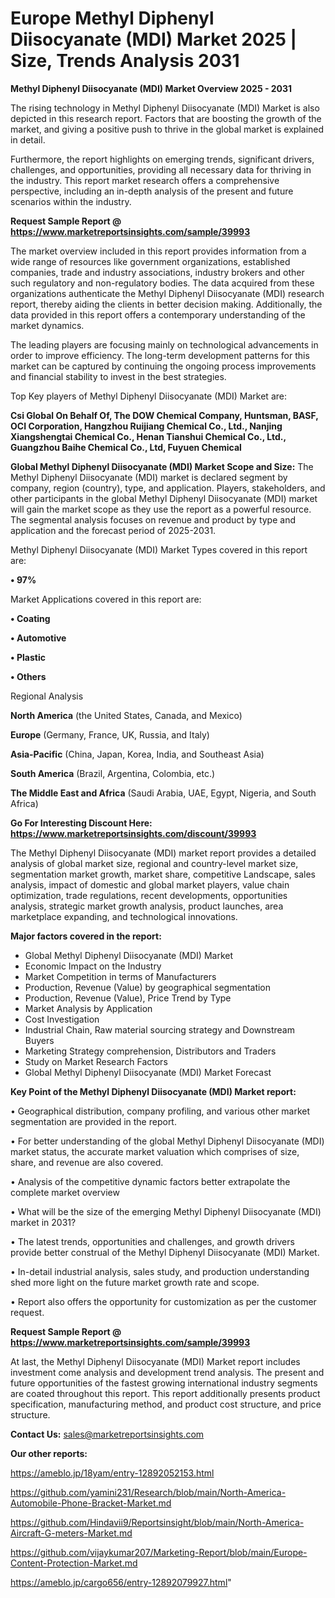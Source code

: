 # Europe Methyl Diphenyl Diisocyanate (MDI) Market 2025 | Size, Trends Analysis 2031

<Strong> Methyl Diphenyl Diisocyanate (MDI) Market Overview 2025 - 2031</strong>

The rising technology in Methyl Diphenyl Diisocyanate (MDI) Market is also depicted in this research report. Factors that are boosting the growth of the market, and giving a positive push to thrive in the global market is explained in detail.

Furthermore, the report highlights on emerging trends, significant drivers, challenges, and opportunities, providing all necessary data for thriving in the industry. This report market research offers a comprehensive perspective, including an in-depth analysis of the present and future scenarios within the industry.

<strong>Request Sample Report @ <a href=https://www.marketreportsinsights.com/sample/39993>https://www.marketreportsinsights.com/sample/39993</a></strong>

The market overview included in this report provides information from a wide range of resources like government organizations, established companies, trade and industry associations, industry brokers and other such regulatory and non-regulatory bodies. The data acquired from these organizations authenticate the Methyl Diphenyl Diisocyanate (MDI) research report, thereby aiding the clients in better decision making. Additionally, the data provided in this report offers a contemporary understanding of the market dynamics.

The leading players are focusing mainly on technological advancements in order to improve efficiency. The long-term development patterns for this market can be captured by continuing the ongoing process improvements and financial stability to invest in the best strategies.

Top Key players of Methyl Diphenyl Diisocyanate (MDI) Market are:

<strong>Csi Global On Behalf Of, The DOW Chemical Company, Huntsman, BASF, OCI Corporation, Hangzhou Ruijiang Chemical Co., Ltd., Nanjing Xiangshengtai Chemical Co., Henan Tianshui Chemical Co., Ltd., Guangzhou Baihe Chemical Co., Ltd, Fuyuen Chemical</strong>

<strong><b>Global Methyl Diphenyl Diisocyanate (MDI) Market Scope and Size:</b></strong>
The Methyl Diphenyl Diisocyanate (MDI) market is declared segment by company, region (country), type, and application. Players, stakeholders, and other participants in the global Methyl Diphenyl Diisocyanate (MDI) market will gain the market scope as they use the report as a powerful resource. The segmental analysis focuses on revenue and product by type and application and the forecast period of 2025-2031.

Methyl Diphenyl Diisocyanate (MDI) Market Types covered in this report are:

<strong>•  97%</strong>

Market Applications covered in this report are:

<strong>•  Coating

•  Automotive

•  Plastic

•  Others</strong> 

Regional Analysis

<strong>North America</strong> (the United States, Canada, and Mexico)

<strong>Europe</strong> (Germany, France, UK, Russia, and Italy)

<strong>Asia-Pacific</strong> (China, Japan, Korea, India, and Southeast Asia)

<strong>South America</strong> (Brazil, Argentina, Colombia, etc.)

<strong>The Middle East and Africa</strong> (Saudi Arabia, UAE, Egypt, Nigeria, and South Africa)

<strong>Go For Interesting Discount Here: <a href=https://www.marketreportsinsights.com/discount/39993>https://www.marketreportsinsights.com/discount/39993</a></strong>

The Methyl Diphenyl Diisocyanate (MDI) market report provides a detailed analysis of global market size, regional and country-level market size, segmentation market growth, market share, competitive Landscape, sales analysis, impact of domestic and global market players, value chain optimization, trade regulations, recent developments, opportunities analysis, strategic market growth analysis, product launches, area marketplace expanding, and technological innovations.

<strong><b>Major factors covered in the report:</b></strong>
<ul>
  <li>Global Methyl Diphenyl Diisocyanate (MDI) Market </li>
  <li>Economic Impact on the Industry</li>
  <li>Market Competition in terms of Manufacturers</li>
  <li>Production, Revenue (Value) by geographical segmentation</li>
  <li>Production, Revenue (Value), Price Trend by Type</li>
  <li>Market Analysis by Application</li>
  <li>Cost Investigation</li>
  <li>Industrial Chain, Raw material sourcing strategy and Downstream Buyers</li>
  <li>Marketing Strategy comprehension, Distributors and Traders</li>
  <li>Study on Market Research Factors</li>
  <li>Global Methyl Diphenyl Diisocyanate (MDI) Market Forecast</li>
</ul>

<strong><b>Key Point of the Methyl Diphenyl Diisocyanate (MDI) Market report:</b></strong>

• Geographical distribution, company profiling, and various other market segmentation are provided in the report.

• For better understanding of the global Methyl Diphenyl Diisocyanate (MDI) market status, the accurate market valuation which comprises of size, share, and revenue are also covered.

• Analysis of the competitive dynamic factors better extrapolate the complete market overview

• What will be the size of the emerging Methyl Diphenyl Diisocyanate (MDI) market in 2031?

• The latest trends, opportunities and challenges, and growth drivers provide better construal of the Methyl Diphenyl Diisocyanate (MDI) Market.

• In-detail industrial analysis, sales study, and production understanding shed more light on the future market growth rate and scope.

• Report also offers the opportunity for customization as per the customer request.

<strong>Request Sample Report @ <a href=https://www.marketreportsinsights.com/sample/39993>https://www.marketreportsinsights.com/sample/39993</a></strong>

At last, the Methyl Diphenyl Diisocyanate (MDI) Market report includes investment come analysis and development trend analysis. The present and future opportunities of the fastest growing international industry segments are coated throughout this report. This report additionally presents product specification, manufacturing method, and product cost structure, and price structure.

<strong>Contact Us:</strong>
sales@marketreportsinsights.com

<strong>Our other reports:</strong>

<a href=https://ameblo.jp/18yam/entry-12892052153.html>https://ameblo.jp/18yam/entry-12892052153.html</a>

<a href=https://github.com/yamini231/Research/blob/main/North-America-Automobile-Phone-Bracket-Market.md>https://github.com/yamini231/Research/blob/main/North-America-Automobile-Phone-Bracket-Market.md</a>

<a href=https://github.com/Hindavii9/Reportsinsight/blob/main/North-America-Aircraft-G-meters-Market.md>https://github.com/Hindavii9/Reportsinsight/blob/main/North-America-Aircraft-G-meters-Market.md</a>

<a href=https://github.com/vijaykumar207/Marketing-Report/blob/main/Europe-Content-Protection-Market.md>https://github.com/vijaykumar207/Marketing-Report/blob/main/Europe-Content-Protection-Market.md</a>

<a href=https://ameblo.jp/cargo656/entry-12892079927.html>https://ameblo.jp/cargo656/entry-12892079927.html</a>"
